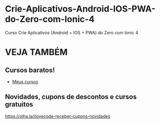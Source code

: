 # Crie-Aplicativos-Android-IOS-PWA-do-Zero-com-Ionic-4
Curso Crie Aplicativos (Android + IOS + PWA) do Zero com Ionic 4


# VEJA TAMBÉM
## Cursos baratos!
- [Meus cursos](https://olha.la/udemy)

## Novidades, cupons de descontos e cursos gratuitos
https://olha.la/ilovecode-receber-cupons-novidades

